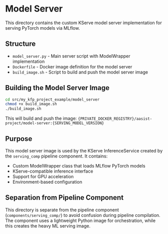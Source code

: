 # Model Server

This directory contains the custom KServe model server implementation for serving PyTorch models via MLflow.

## Structure

- `model_server.py` - Main server script with ModelWrapper implementation
- `Dockerfile` - Docker image definition for the model server
- `build_image.sh` - Script to build and push the model server image

## Building the Model Server Image

```bash
cd src/my_kfp_project_example/model_server
chmod +x build_image.sh
./build_image.sh
```

This will build and push the image: `{PRIVATE_DOCKER_REGISTRY}/aasist-project/model-server:{SERVING_MODEL_VERSION}`

## Purpose

This model server image is used by the KServe InferenceService created by the `serving_comp` pipeline component. It contains:

- Custom ModelWrapper class that loads MLflow PyTorch models
- KServe-compatible inference interface
- Support for GPU acceleration
- Environment-based configuration

## Separation from Pipeline Component

This directory is separate from the pipeline component (`components/serving_comp/`) to avoid confusion during pipeline compilation. The component uses a lightweight Python image for orchestration, while this creates the heavy ML serving image. 